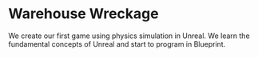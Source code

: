 # Warehouse Wreckage

We create our first game using physics simulation in Unreal. We learn the fundamental concepts of Unreal and start to program in Blueprint.